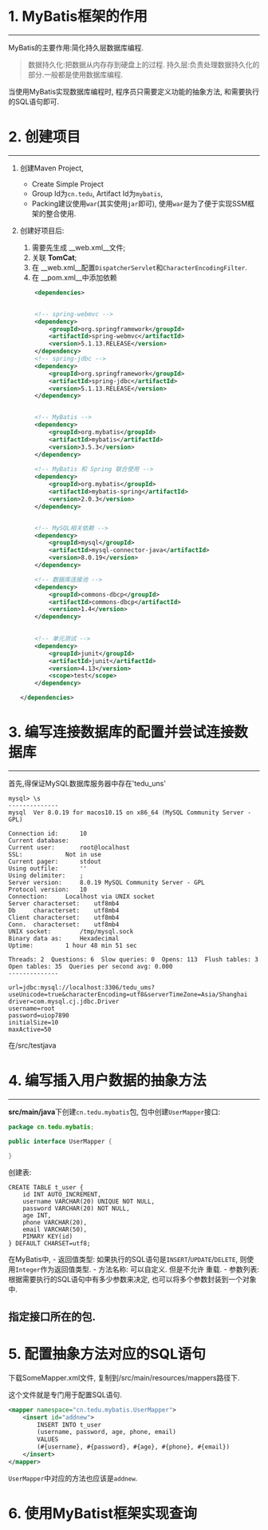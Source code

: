 # 1. MyBatis框架的作用
--------------------
MyBatis的主要作用:简化持久层数据库编程.

>数据持久化:把数据从内存存到硬盘上的过程.
>持久层:负责处理数据持久化的部分.一般都是使用数据库编程.

当使用MyBatis实现数据库编程时, 程序员只需要定义功能的抽象方法, 和需要执行的SQL语句即可.

# 2. 创建项目
------------
1. 创建Maven Project, 
    - Create Simple Project
    - Group Id为`cn.tedu`, Artifact Id为`mybatis`, 
    - Packing建议使用`war`(其实使用`jar`即可), 使用`war`是为了便于实现SSM框架的整合使用.

2. 创建好项目后:
    1. 需要先生成 __web.xml__文件; 
    2. 关联 __TomCat__;
    3. 在 __web.xml__配置`DispatcherServlet`和`CharacterEncodingFilter`.
    4. 在 __pom.xml__中添加依赖
    ```xml
        <dependencies>


        <!-- spring-webmvc -->
        <dependency>
            <groupId>org.springframework</groupId>
            <artifactId>spring-webmvc</artifactId>
            <version>5.1.13.RELEASE</version>
        </dependency>
        <!-- spring-jdbc -->
        <dependency>
            <groupId>org.springframework</groupId>
            <artifactId>spring-jdbc</artifactId>
            <version>5.1.13.RELEASE</version>
        </dependency>


        <!-- MyBatis -->
        <dependency>
            <groupId>org.mybatis</groupId>
            <artifactId>mybatis</artifactId>
            <version>3.5.3</version>
        </dependency>
        
        <!-- MyBatis 和 Spring 联合使用 -->
        <dependency>
            <groupId>org.mybatis</groupId>
            <artifactId>mybatis-spring</artifactId>
            <version>2.0.3</version>
        </dependency>


        <!-- MySQL相关依赖 -->
        <dependency>
            <groupId>mysql</groupId>
            <artifactId>mysql-connector-java</artifactId>
            <version>8.0.19</version>
        </dependency>

        <!-- 数据库连接池 -->
        <dependency>
            <groupId>commons-dbcp</groupId>
            <artifactId>commons-dbcp</artifactId>
            <version>1.4</version>
        </dependency>

        
        <!-- 单元测试 -->
        <dependency>
            <groupId>junit</groupId>
            <artifactId>junit</artifactId>
            <version>4.13</version>
            <scope>test</scope>
        </dependency>

    </dependencies>
    ```

# 3. 编写连接数据库的配置并尝试连接数据库
-----------------------------------

首先,得保证MySQL数据库服务器中存在'tedu_uns'
```mysql
mysql> \s
--------------
mysql  Ver 8.0.19 for macos10.15 on x86_64 (MySQL Community Server - GPL)

Connection id:      10
Current database:   
Current user:       root@localhost
SSL:            Not in use
Current pager:      stdout
Using outfile:      ''
Using delimiter:    ;
Server version:     8.0.19 MySQL Community Server - GPL
Protocol version:   10
Connection:     Localhost via UNIX socket
Server characterset:    utf8mb4
Db     characterset:    utf8mb4
Client characterset:    utf8mb4
Conn.  characterset:    utf8mb4
UNIX socket:        /tmp/mysql.sock
Binary data as:     Hexadecimal
Uptime:         1 hour 48 min 51 sec

Threads: 2  Questions: 6  Slow queries: 0  Opens: 113  Flush tables: 3  Open tables: 35  Queries per second avg: 0.000
--------------
```
```
url=jdbc:mysql://localhost:3306/tedu_ums?useUnicode=true&characterEncoding=utf8&serverTimeZone=Asia/Shanghai
driver=com.mysql.cj.jdbc.Driver
username=root
password=uiop7890
initialSize=10
maxActive=50
```

在/src/testjava





# 4. 编写插入用户数据的抽象方法
---------------------------
**src/main/java**下创建`cn.tedu.mybatis`包, 包中创建`UserMapper`接口:

```java
package cn.tedu.mybatis;

public interface UserMapper {

}
```

创建表:
```mysql
CREATE TABLE t_user {
    id INT AUTO_INCREMENT,
    username VARCHAR(20) UNIQUE NOT NULL,
    password VARCHAR(20) NOT NULL,
    age INT,
    phone VARCHAR(20),
    email VARCHAR(50),
    PIMARY KEY(id)
} DEFAULT CHARSET=utf8;
```




在MyBatis中,
    - 返回值类型: 如果执行的SQL语句是`INSERT`/`UPDATE`/`DELETE`, 则使用`Integer`作为返回值类型.
    - 方法名称: 可以自定义. 但是不允许 重载.
    - 参数列表: 根据需要执行的SQL语句中有多少参数来决定, 也可以将多个参数封装到一个对象中.




## 指定接口所在的包.

# 5. 配置抽象方法对应的SQL语句

下载SomeMapper.xml文件, 复制到/src/main/resources/mappers路径下.


这个文件就是专门用于配置SQL语句.
```xml
<mapper namespace="cn.tedu.mybatis.UserMapper">
    <insert id="addnew">
        INSERT INTO t_user 
        (username, password, age, phone, email)
        VALUES
        (#{username}, #{password}, #{age}, #{phone}, #{email})
    </insert>
</mapper>
```
`UserMapper`中对应的方法也应该是`addnew`.


# 6. 使用MyBatist框架实现查询





